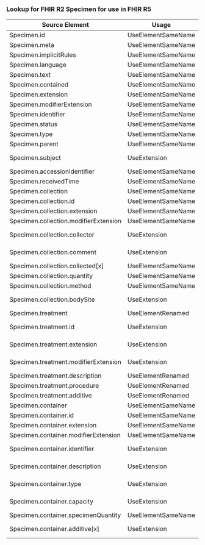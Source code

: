 ### Lookup for FHIR R2 Specimen for use in FHIR R5

| Source Element | Usage | Target |
| -------------- | ----- | ------ |
| Specimen.id | UseElementSameName | Specimen.id |
| Specimen.meta | UseElementSameName | Specimen.meta |
| Specimen.implicitRules | UseElementSameName | Specimen.implicitRules |
| Specimen.language | UseElementSameName | Specimen.language |
| Specimen.text | UseElementSameName | Specimen.text |
| Specimen.contained | UseElementSameName | Specimen.contained |
| Specimen.extension | UseElementSameName | Specimen.extension |
| Specimen.modifierExtension | UseElementSameName | Specimen.modifierExtension |
| Specimen.identifier | UseElementSameName | Specimen.identifier |
| Specimen.status | UseElementSameName | Specimen.status |
| Specimen.type | UseElementSameName | Specimen.type |
| Specimen.parent | UseElementSameName | Specimen.parent |
| Specimen.subject | UseExtension | http://hl7.org/fhir/1.0/StructureDefinition/extension-Specimen.subject |
| Specimen.accessionIdentifier | UseElementSameName | Specimen.accessionIdentifier |
| Specimen.receivedTime | UseElementSameName | Specimen.receivedTime |
| Specimen.collection | UseElementSameName | Specimen.collection |
| Specimen.collection.id | UseElementSameName | Specimen.collection.id |
| Specimen.collection.extension | UseElementSameName | Specimen.collection.extension |
| Specimen.collection.modifierExtension | UseElementSameName | Specimen.collection.modifierExtension |
| Specimen.collection.collector | UseExtension | http://hl7.org/fhir/1.0/StructureDefinition/extension-Specimen.collection.collector |
| Specimen.collection.comment | UseExtension | http://hl7.org/fhir/1.0/StructureDefinition/extension-Specimen.collection.comment |
| Specimen.collection.collected[x] | UseElementSameName | Specimen.collection.collected[x] |
| Specimen.collection.quantity | UseElementSameName | Specimen.collection.quantity |
| Specimen.collection.method | UseElementSameName | Specimen.collection.method |
| Specimen.collection.bodySite | UseExtension | http://hl7.org/fhir/1.0/StructureDefinition/extension-Specimen.collection.bodySite |
| Specimen.treatment | UseElementRenamed | Specimen.processing |
| Specimen.treatment.id | UseExtension | http://hl7.org/fhir/1.0/StructureDefinition/extension-Specimen.treatment.id |
| Specimen.treatment.extension | UseExtension | http://hl7.org/fhir/1.0/StructureDefinition/extension-Specimen.treatment.extension |
| Specimen.treatment.modifierExtension | UseExtension | http://hl7.org/fhir/1.0/StructureDefinition/extension-Specimen.treatment.modifierExtension |
| Specimen.treatment.description | UseElementRenamed | Specimen.processing.description |
| Specimen.treatment.procedure | UseElementRenamed | Specimen.processing.method |
| Specimen.treatment.additive | UseElementRenamed | Specimen.processing.additive |
| Specimen.container | UseElementSameName | Specimen.container |
| Specimen.container.id | UseElementSameName | Specimen.container.id |
| Specimen.container.extension | UseElementSameName | Specimen.container.extension |
| Specimen.container.modifierExtension | UseElementSameName | Specimen.container.modifierExtension |
| Specimen.container.identifier | UseExtension | http://hl7.org/fhir/1.0/StructureDefinition/extension-Specimen.container.identifier |
| Specimen.container.description | UseExtension | http://hl7.org/fhir/1.0/StructureDefinition/extension-Specimen.container.description |
| Specimen.container.type | UseExtension | http://hl7.org/fhir/1.0/StructureDefinition/extension-Specimen.container.type |
| Specimen.container.capacity | UseExtension | http://hl7.org/fhir/1.0/StructureDefinition/extension-Specimen.container.capacity |
| Specimen.container.specimenQuantity | UseElementSameName | Specimen.container.specimenQuantity |
| Specimen.container.additive[x] | UseExtension | http://hl7.org/fhir/1.0/StructureDefinition/extension-Specimen.container.additive |
